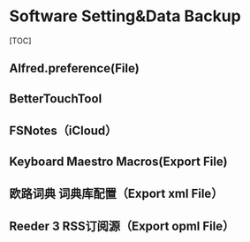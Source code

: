 # Software Setting&Data Backup

[TOC]

## Alfred.preference(File)

## BetterTouchTool

## FSNotes（iCloud）

## Keyboard Maestro Macros(Export File)
## 欧路词典 词典库配置（Export xml File）

## Reeder 3 RSS订阅源（Export opml File）